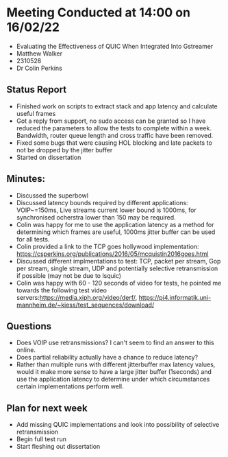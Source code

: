 # Meeting Conducted at 14:00 on 16/02/22

* Evaluating the Effectiveness of QUIC When Integrated Into Gstreamer
* Matthew Walker
* 2310528
* Dr Colin Perkins


## Status Report

* Finished work on scripts to extract stack and app latency and calculate useful frames
* Got a reply from support, no sudo access can be granted so I have reduced the parameters to allow the tests to complete within a week. Bandwidth, router queue length and cross traffic have been removed.
* Fixed some bugs that were causing HOL blocking and late packets to not be dropped by the jitter buffer
* Started on dissertation

## Minutes:

- Discussed the superbowl 
- Discussed latency bounds required by different applications: VOIP~=150ms, Live streams current lower bound is 1000ms, for synchronised ocherstra lower than 150 may be required.
- Colin was happy for me to use the application latency as a method for determining which frames are useful, 1000ms jitter buffer can be used for all tests.
- Colin provided a link to the TCP goes hollywood implementation: https://csperkins.org/publications/2016/05/mcquistin2016goes.html
- Discussed different implmentations to test: TCP, packet per stream, Gop per stream, single stream, UDP and potentially selective retransmission if possible (may not be due to lsquic)
- Colin was happy with 60 - 120 seconds of video for tests, he pointed me towards the following test video servers:https://media.xiph.org/video/derf/, https://pi4.informatik.uni-mannheim.de/~kiess/test_sequences/download/

## Questions

- Does VOIP use retransmissions? I can't seem to find an answer to this online.
- Does partial reliability actually have a chance to reduce latency?
- Rather than multiple runs with different jitterbuffer max latency values, would it make more sense to have a large jitter buffer (1seconds) and use the application latency to determine under which circumstances certain implementations perform well.


## Plan for next week

- Add missing QUIC implementations and look into possibility of selective retransmission
- Begin full test run
- Start fleshing out dissertation


